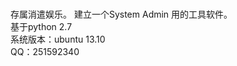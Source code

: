 #####
存属消遣娱乐。
建立一个System Admin 用的工具软件。<br>
基于python 2.7 <br>
系统版本：ubuntu 13.10 <br> 
QQ：251592340 <br>
